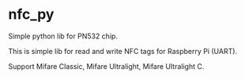 # nfc_py
Simple python lib for PN532 chip. 

This is simple lib for read and write NFC tags for Raspberry Pi (UART).

Support Mifare Classic, Mifare Ultralight, Mifare Ultralight C.

